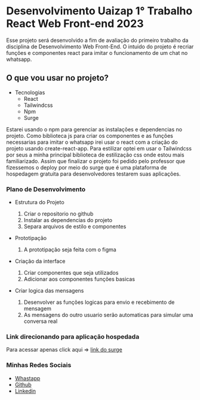 # Desenvolvimento Uaizap 1° Trabalho React Web Front-end 2023

Esse projeto será desenvolvido a fim de avaliação do primeiro trabalho da disciplina de Desenvolvimento Web Front-End.
O intuido do projeto é recriar funções e componentes react para imitar o funcionamento de um chat no whatsapp.

## O que vou usar no projeto?

* Tecnologias
  * React
  * Tailwindcss
  * Npm
  * Surge

Estarei usando o npm para gerenciar as instalações e dependencias no projeto.
Como biblioteca js para criar os componentes e as funções necessarias para imitar o whatsapp irei usar o react com a criação do projeto usando create-react-app.
Para estilizar optei em usar o Tailwindcss por seus a minha principal biblioteca de estilização css onde estou mais familiarizado.
Assim que finalizar o projeto foi pedido pelo professor que fizessemos o deploy por meio do surge que é uma plataforma de hospedagem gratuita para desenvolvedores testarem suas aplicações.


### Plano de Desenvolvimento

* Estrutura do Projeto
  1. Criar o repositorio no github
  2. Instalar as dependencias do projeto
  3. Separa arquivos de estilo e componentes
     
* Prototipação
  1. A prototipação seja feita com o figma
     
* Criação da interface
  1. Criar componentes que seja utilizados
  2. Adicionar aos componentes funções basicas
     
* Criar logica das mensagens
  1. Desenvolver as funções logicas para envio e recebimento de mensagem
  2. As mensagens do outro usuario serão automaticas para simular uma conversa real


### Link direcionando para aplicação hospedada

Para acessar apenas click aqui => 
[link do surge](https://github.com/Pedro0974)

### Minhas Redes Sociais

* [Whastapp](https://github.com/Pedro0974)
* [Github](https://github.com/Pedro0974)
* [Linkedin](https://www.linkedin.com/in/pedro-lucas-lopes-de-oliveira-7a090223a/)
